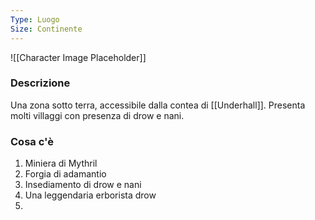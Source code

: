 ```yaml
---
Type: Luogo
Size: Continente
---
```

![[Character Image Placeholder]]

### Descrizione

Una zona sotto terra, accessibile dalla contea di [[Underhall]]. Presenta molti villaggi con presenza di drow e nani.



### Cosa c'è
1. Miniera di Mythril
2. Forgia di adamantio
3. Insediamento di drow e nani
4. Una leggendaria erborista drow
5. 